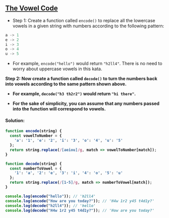 ## [The Vowel Code](https://www.codewars.com/kata/53697be005f803751e0015aa)

- Step 1: Create a function called `encode()` to replace all the lowercase vowels in a given string with numbers according to the following pattern:

```js
a -> 1
e -> 2
i -> 3
o -> 4
u -> 5
```

- For example, `encode("hello")` would return `"h2ll4"`. There is no need to worry about uppercase vowels in this kata.

<b>Step 2:<b> Now create a function called `decode()` to turn the numbers back into vowels according to the same pattern shown above.

- For example, `decode("h3 th2r2")` would return `"hi there"`.

- For the sake of simplicity, you can assume that any numbers passed into the function will correspond to vowels.

#### Solution:

```js
function encode(string) {
  const vowelToNumber = {
    'a': '1', 'e': '2', 'i': '3', 'o': '4', 'u': '5'
  };
  return string.replace(/[aeiou]/g, match => vowelToNumber[match]);
}

function decode(string) {
  const numberToVowel = {
    '1': 'a', '2': 'e', '3': 'i', '4': 'o', '5': 'u'
  };
  return string.replace(/[1-5]/g, match => numberToVowel[match]);
}

console.log(encode("hello")); // 'h2ll4'
console.log(encode("How are you today?")); // 'H4w 1r2 y45 t4d1y?'
console.log(decode("h2ll4")); // 'hello'
console.log(decode("H4w 1r2 y45 t4d1y?")); // 'How are you today?'
```
